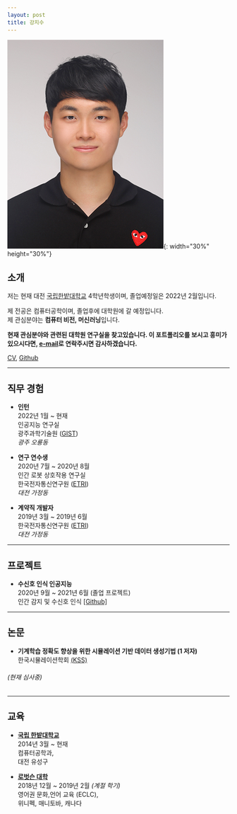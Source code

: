 ```yaml
---
layout: post
title: 강지수
---
```

![](/assets/picture.jpg){: width="30%" height="30%"}
## 소개
저는 현재 대전 [국립한밭대학교](https://www.hanbat.ac.kr/kor/index.do) 4학년학생이며, 졸업예정일은 2022년 2월입니다. <br/>

제 전공은 컴퓨터공학이며, 졸업후에 대학원에 갈 예정입니다.  <br/>
제 관심분야는 **컴퓨터 비전, 머신러닝**입니다.  <br/>

**현재 관심분야와 관련된 대학원 연구실을 찾고있습니다. 이 포트폴리오를 보시고 흥미가 있으시다면, [e-mail](mailto:dev.newjacob19@gmail.com)로 연락주시면 감사하겠습니다.**  <br/>

[CV](CV_KOR.pdf), [Github](https://github.com/jacob-kang)


***

## 직무 경험  <br/>
* **인턴**  <br/>
  2022년 1월 ~ 현재<br/>
  인공지능 연구실  <br/>
  광주과학기술원 ([GIST](https://www.gist.ac.kr/en/main.html))  <br/>
  _광주 오룡동_  <br/>

* **연구 연수생**  <br/>
  2020년 7월 ~ 2020년 8월 <br/>
  인간 로봇 상호작용 연구실  <br/>
  한국전자통신연구원 ([ETRI](https://www.etri.re.kr/kor/main/main.etri))  <br/>
  _대전 가정동_  <br/>


* **계약직 개발자**  <br/>
  2019년 3월 ~ 2019년 6월 <br/>
  한국전자통신연구원 ([ETRI](https://www.etri.re.kr/kor/main/main.etri))  <br/>
  _대전 가정동_  <br/>

***

## 프로젝트  <br/>
* **수신호 인식 인공지능** <br/>
  2020년 9월 ~ 2021년 6월 (졸업 프로젝트) <br/>
  인간 감지 및 수신호 인식 [[Github]](https://github.com/jacob-kang/TrafficPoseRecognition_GraduationProject)

***
## 논문 <br/>
* **기계학습 정확도 향상을 위한 시뮬레이션 기반 데이터 생성기법 (1 저자)** <br/>
  한국시뮬레이션학회 [(KSS)](https://www.simulation.or.kr/html/) <br/>
###### (현재 심사중) <br/>
***

## 교육 <br/>
* **[국립 한밭대학교](https://www.hanbat.ac.kr/kor/index.do)** <br/>
  2014년 3월 ~ 현재 <br/>
  컴퓨터공학과,  <br/>
  대전 유성구 <br/>


* **[로벗슨 대학](https://www.robertsoncollege.com/campuses/winnipeg/)** <br/>
  2018년 12월 ~ 2019년 2월 _(계절 학기)_ <br/>
  영어권 문화,언어 교육 (ECLC), <br/>
  위니펙, 매니토바, 캐나다
